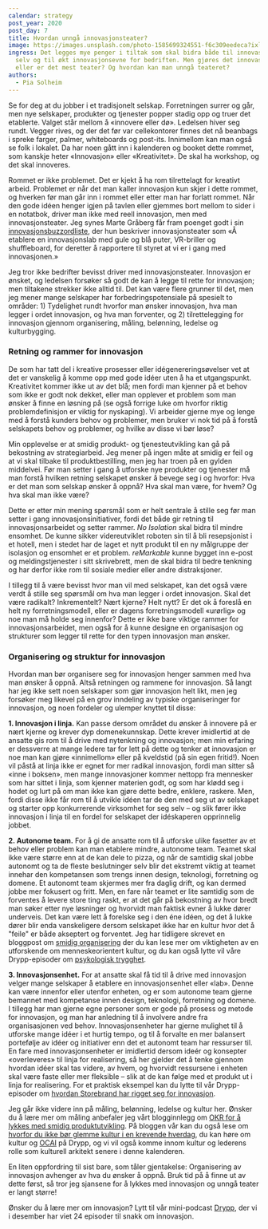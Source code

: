 ```yaml
---
calendar: strategy
post_year: 2020
post_day: 7
title: Hvordan unngå innovasjonsteater?
image: https://images.unsplash.com/photo-1585699324551-f6c309eedeca?ixlib=rb-1.2.1&ixid=MXwxMjA3fDB8MHxzZWFyY2h8MXx8dGhlYXRlcnxlbnwwfHwwfA%3D%3D&auto=format&fit=crop&w=800&q=60
ingress: Det legges mye penger i tiltak som skal bidra både til innovasjon i seg
  selv og til økt innovasjonsevne for bedriften. Men gjøres det innovasjon,
  eller er det mest teater? Og hvordan kan man unngå teateret?
authors:
  - Pia Solheim
---
```

Se for deg at du jobber i et tradisjonelt selskap. Forretningen surrer og går, men nye selskaper, produkter og tjenester popper stadig opp og truer det etablerte. Valget står mellom å «innovere eller dø». Ledelsen hiver seg rundt. Vegger rives, og der det før var cellekontorer finnes det nå beanbags i spreke farger, palmer, whiteboards og post-its. Innimellom kan man også se folk i lokalet. Da har noen gått inn i kalenderen og booket dette rommet, som kanskje heter «Innovasjon» eller «Kreativitet». De skal ha workshop, og det skal innoveres. 

Rommet er ikke problemet. Det er kjekt å ha rom tilrettelagt for kreativt arbeid. Problemet er når det man kaller innovasjon kun skjer i dette rommet, og hverken før man går inn i rommet eller etter man har forlatt rommet. Når den gode idéen henger igjen på tavlen eller gjemmes bort mellom to sider i en notatbok, driver man ikke med reell innovasjon, men med innovasjonsteater. Jeg synes Marte Gråberg får fram poenget godt i sin [innovasjonsbuzzordliste](https://medium.com/y-oslo/den-ultimate-innovasjonsbuzzordliste-e20bf6c8d336), der hun beskriver innovasjonsteater som «Å etablere en innovasjonslab med gule og blå puter, VR-briller og shuffleboard, for deretter å rapportere til styret at vi er i gang med innovasjonen.»

Jeg tror ikke bedrifter bevisst driver med innovasjonsteater. Innovasjon er ønsket, og ledelsen forsøker så godt de kan å legge til rette for innovasjon; men tiltakene strekker ikke alltid til. Det kan være flere grunner til det, men jeg mener mange selskaper har forbedringspotensiale på spesielt to områder: 1) Tydelighet rundt hvorfor man ønsker innovasjon, hva man legger i ordet innovasjon, og hva man forventer, og 2) tilrettelegging for innovasjon gjennom organisering, måling, belønning, ledelse og kulturbygging.   

### Retning og rammer for innovasjon

De som har tatt del i kreative prosesser eller idégenereringsøvelser vet at det er vanskelig å komme opp med gode idéer uten å ha et utgangspunkt. Kreativitet kommer ikke ut av det blå; men fordi man kjenner på et behov som ikke er godt nok dekket, eller man opplever et problem som man ønsker å finne en løsning på (se også forrige luke om hvorfor  riktig problemdefinisjon er viktig for nyskaping). Vi arbeider gjerne mye og lenge med å forstå kunders behov og problemer, men bruker vi nok tid på å forstå selskapets behov og problemer, og hvilke av disse vi bør løse? 

Min opplevelse er at smidig produkt- og tjenesteutvikling kan gå på bekostning av strategiarbeid. Jeg mener på ingen måte at smidig er feil og at vi skal tilbake til produktbestilling, men jeg har troen på en gylden middelvei. Før man setter i gang å utforske nye produkter og tjenester må man forstå hvilken retning selskapet ønsker å bevege seg i og hvorfor: Hva er det man som selskap ønsker å oppnå? Hva skal man være, for hvem? Og hva skal man ikke være? 

Dette er etter min mening spørsmål som er helt sentrale å stille seg før man setter i gang innovasjonsinitiativer, fordi det både gir retning til innovasjonsarbeidet og setter rammer. *No Isolation* skal bidra til mindre ensomhet. De kunne sikker videreutviklet roboten sin til å bli resepsjonist i et hotell, men i stedet har de laget et nytt produkt til en ny målgruppe der isolasjon og ensomhet er et problem. *reMarkable* kunne bygget inn e-post og meldingstjenester i sitt skrivebrett, men de skal bidra til bedre tenkning og har derfor ikke rom til sosiale medier eller andre distraksjoner.

I tillegg til å være bevisst hvor man vil med selskapet, kan det også være verdt å stille seg spørsmål om hva man legger i ordet innovasjon. Skal det være radikalt? Inkrementelt? Nært kjerne? Helt nytt? Er det ok å foreslå en helt ny forretningsmodell, eller er dagens forretningsmodell «urørlig» og noe man må holde seg innenfor? Dette er ikke bare viktige rammer for innovasjonsarbeidet, men også for å kunne designe en organisasjon og strukturer som legger til rette for den typen innovasjon man ønsker.

### Organisering og struktur for innovasjon

Hvordan man bør organisere seg for innovasjon henger sammen med hva man ønsker å oppnå. Altså retningen og rammene for innovasjon. Så langt har jeg ikke sett noen selskaper som gjør innovasjon helt likt, men jeg forsøker meg likevel på en grov inndeling av typiske organiseringer for innovasjon, og noen fordeler og ulemper knyttet til disse:

**1. Innovasjon i linja.** Kan passe dersom området du ønsker å innovere på er nært kjerne og krever dyp domenekunnskap. Dette krever imidlertid at de ansatte gis rom til å drive med nytenkning og innovasjon; men min erfaring er dessverre at mange ledere tar for lett på dette og tenker at innovasjon er noe man kan gjøre «innimellom» eller på kveldstid (på sin egen fritid!). Noen vil påstå at linja ikke er egnet for mer radikal innovasjon, fordi man sitter så «inne i boksen», men mange innovasjoner kommer nettopp fra mennesker som har sittet i linja, som kjenner materien godt, og som har klødd seg i hodet og lurt på om man ikke kan gjøre dette bedre, enklere, raskere. Men, fordi disse ikke får rom til å utvikle idéen tar de den med seg ut av selskapet og starter opp konkurrerende virksomhet for seg selv – og slik fører ikke innovasjon i linja til en fordel for selskapet der idéskaperen opprinnelig jobbet.

**2. Autonome team.** For å gi de ansatte rom til å utforske ulike fasetter av et behov eller problem kan man etablere mindre, autonome team. Teamet skal ikke være større enn at de kan dele to pizza, og når de samtidig skal jobbe autonomt og ta de fleste beslutninger selv blir det ekstremt viktig at teamet innehar den kompetansen som trengs innen design, teknologi, forretning og domene. Et autonomt team skjermes mer fra daglig drift, og kan dermed jobbe mer fokusert og fritt. Men, en fare når teamet er lite samtidig som de forventes å levere store ting raskt, er at det går på bekostning av hvor bredt man søker etter nye løsninger og hvorvidt man faktisk evner å lukke dører underveis. Det kan være lett å forelske seg i den éne idéen, og det å lukke dører blir enda vanskeligere dersom selskapet ikke har en kultur hvor det å "feile" er både akseptert og forventet. Jeg har tidligere skrevet en bloggpost om [smidig organisering](<https://blogg.bekk.no/en-smidig-tiln%C3%A6rming-til-smidig-organisering-d6b2e0acd4e7>) der du kan lese mer om viktigheten av en utforskende om menneskeorientert kultur, og du kan også lytte vil våre Drypp-episoder om [psykologisk trygghet](https://open.spotify.com/episode/7qdGG3B9nnVRULDnBZwzNI?si=spfoBpYeQqmrcEAPxIS85w).

**3. Innovasjonsenhet.** For at ansatte skal få tid til å drive med innovasjon velger mange selskaper å etablere en innovasjonsenhet eller «lab». Denne kan være innenfor eller utenfor enheten, og er som autonome team gjerne bemannet med kompetanse innen design, teknologi, forretning og domene. I tillegg har man gjerne egne personer som er gode på prosess og metode for innovasjon, og man har anledning til å involvere andre fra organisasjonen ved behov. Innovasjonsenheter har gjerne mulighet til å utforske mange idéer i et hurtig tempo, og til å forvalte en mer balansert portefølje av idéer og initiativer enn det et autonomt team har ressurser til. En fare med innovasjonsenheter er imidlertid dersom ideér og konsepter «overleveres» til linja for realisering, så her gjelder det å tenke gjennom hvordan idéer skal tas videre, av hvem, og hvorvidt ressursene i enheten skal være faste eller mer fleksible – slik at de kan følge med et produkt ut i linja for realisering. For et praktisk eksempel kan du lytte til vår Drypp-episoder om [hvordan Storebrand har rigget seg for innovasjon](https://open.spotify.com/episode/3Dzo5IACvPVa1moEfPCuqX?si=abJiq-ZYQqiKLkH5TLTMGg).

Jeg går ikke videre inn på måling, belønning, ledelse og kultur her. Ønsker du å lære mer om måling anbefaler jeg vårt blogginnlegg om [OKR for å lykkes med smidig produktutvikling](https://blogg.bekk.no/er-okr-n%C3%B8kkelen-for-%C3%A5-lykkes-med-smidig-produktutvikling-69b8f777cc1b). På bloggen vår kan du også lese om [hvorfor du ikke bør glemme kultur i en krevende hverdag](https://blogg.bekk.no/ikke-glem-kultur-i-en-krevende-hverdag-1436f7d18f2b), du kan høre om kultur og [OCAI](https://open.spotify.com/episode/1LtoDL5FASEZ5AH23uMuuk?si=m2s1yJIRTdCwYkPxVIW3eQ) på Drypp, og vi vil også komme innom kultur og lederens rolle som kulturell arkitekt senere i denne kalenderen.

En liten oppfordring til sist bare, som tåler gjentakelse: Organisering av innovasjon avhenger av hva du ønsker å oppnå. Bruk tid på å finne ut av dette først, så tror jeg sjansene for å lykkes med innovasjon og unngå teater er langt større!

Ønsker du å lære mer om innovasjon? Lytt til vår mini-podcast [Drypp](https://open.spotify.com/show/6SVNY97zuPWcVdvE2FSNRL?si=QjhMrg8FQbKwBbk8X9zxXA), der vi i desember har viet 24 episoder til snakk om innovasjon.